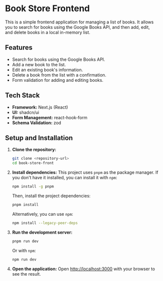# Book Store Frontend

This is a simple frontend application for managing a list of books. It allows you to search for books using the Google Books API, and then add, edit, and delete books in a local in-memory list.

## Features

- Search for books using the Google Books API.
- Add a new book to the list.
- Edit an existing book's information.
- Delete a book from the list with a confirmation.
- Form validation for adding and editing books.

## Tech Stack

- **Framework:** Next.js (React)
- **UI:** shadcn/ui
- **Form Management:** react-hook-form
- **Schema Validation:** zod

## Setup and Installation

1. **Clone the repository:**

   ```bash
   git clone <repository-url>
   cd book-store-front
   ```

2. **Install dependencies:**
   This project uses `pnpm` as the package manager. If you don't have it installed, you can install it with `npm`:

   ```bash
   npm install -g pnpm
   ```

   Then, install the project dependencies:

   ```bash
   pnpm install
   ```

   Alternatively, you can use `npm`:

   ```bash
   npm install --legacy-peer-deps
   ```

3. **Run the development server:**

   ```bash
   pnpm run dev
   ```

   Or with `npm`:

   ```bash
   npm run dev
   ```

4. **Open the application:**
   Open [http://localhost:3000](http://localhost:3000) with your browser to see the result.
